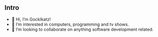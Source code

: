 ## Intro

- 👋 Hi, I’m Gocklkatz!
- 👀 I’m interested in computers, programming and tv shows.
- 💞️ I’m looking to collaborate on anything software development related.

<!---
gocklkatz/gocklkatz is a ✨ special ✨ repository because its `README.md` (this file) appears on your GitHub profile.
You can click the Preview link to take a look at your changes.
--->
